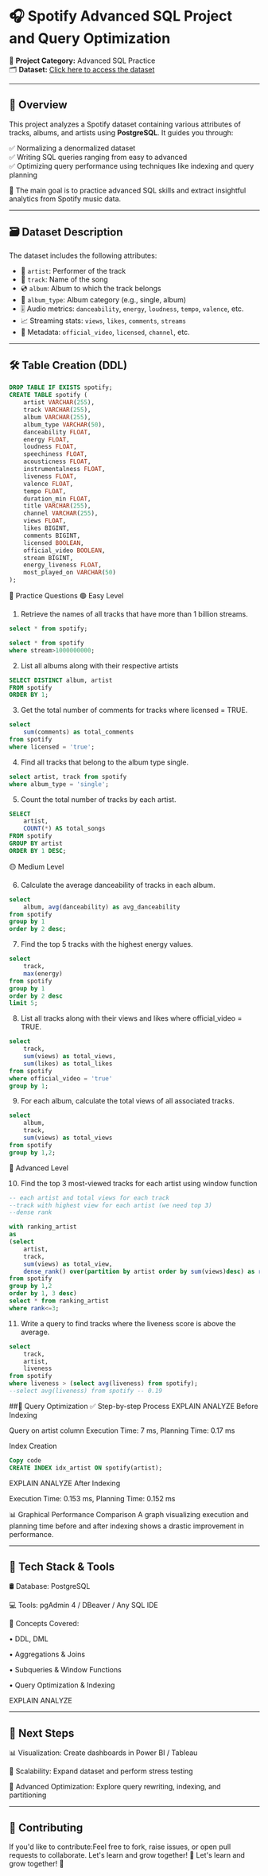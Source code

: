 # 🎧 Spotify Advanced SQL Project and Query Optimization

📌 **Project Category:** Advanced SQL Practice  
🗂️ **Dataset:** [Click here to access the dataset](https://www.kaggle.com/datasets/sanjanchaudhari/spotify-dataset) 

---

## 📄 Overview

This project analyzes a Spotify dataset containing various attributes of tracks, albums, and artists using **PostgreSQL**. It guides you through:

✅ Normalizing a denormalized dataset  
✅ Writing SQL queries ranging from easy to advanced  
✅ Optimizing query performance using techniques like indexing and query planning

🎯 The main goal is to practice advanced SQL skills and extract insightful analytics from Spotify music data.

---

## 🗃️ Dataset Description

The dataset includes the following attributes:

- 🎤 `artist`: Performer of the track  
- 🎵 `track`: Name of the song  
- 💿 `album`: Album to which the track belongs  
- 🧾 `album_type`: Album category (e.g., single, album)  
- 🎚️ Audio metrics: `danceability`, `energy`, `loudness`, `tempo`, `valence`, etc.  
- 📈 Streaming stats: `views`, `likes`, `comments`, `streams`  
- 🔖 Metadata: `official_video`, `licensed`, `channel`, etc.

---

## 🛠️ Table Creation (DDL)

```sql
DROP TABLE IF EXISTS spotify;
CREATE TABLE spotify (
    artist VARCHAR(255),
    track VARCHAR(255),
    album VARCHAR(255),
    album_type VARCHAR(50),
    danceability FLOAT,
    energy FLOAT,
    loudness FLOAT,
    speechiness FLOAT,
    acousticness FLOAT,
    instrumentalness FLOAT,
    liveness FLOAT,
    valence FLOAT,
    tempo FLOAT,
    duration_min FLOAT,
    title VARCHAR(255),
    channel VARCHAR(255),
    views FLOAT,
    likes BIGINT,
    comments BIGINT,
    licensed BOOLEAN,
    official_video BOOLEAN,
    stream BIGINT,
    energy_liveness FLOAT,
    most_played_on VARCHAR(50)
);
```

🔎 Practice Questions
🟢 Easy Level
1. Retrieve the names of all tracks that have more than 1 billion streams.
``` sql
select * from spotify;

select * from spotify 
where stream>1000000000;
```
2. List all albums along with their respective artists

```sql
SELECT DISTINCT album, artist
FROM spotify
ORDER BY 1;
```
3. Get the total number of comments for tracks where licensed = TRUE.
```sql
select 
	sum(comments) as total_comments
from spotify
where licensed = 'true';
```
4. Find all tracks that belong to the album type single.
```sql
select artist, track from spotify
where album_type = 'single';
```
5. Count the total number of tracks by each artist.

```sql
SELECT 
    artist, 
    COUNT(*) AS total_songs
FROM spotify
GROUP BY artist
ORDER BY 1 DESC;
```

🟡 Medium Level

6. Calculate the average danceability of tracks in each album.
```sql
select 
	album, avg(danceability) as avg_danceability
from spotify
group by 1
order by 2 desc;
```
7. Find the top 5 tracks with the highest energy values.
```sql
select 
	track,
	max(energy)
from spotify 
group by 1
order by 2 desc
limit 5;
```
8. List all tracks along with their views and likes where official_video = TRUE.
```sql
select 
	track, 
	sum(views) as total_views,
	sum(likes) as total_likes
from spotify
where official_video = 'true'
group by 1;	
```
9. For each album, calculate the total views of all associated tracks.
```sql
select 
	album,
	track,
	sum(views) as total_views
from spotify
group by 1,2;
```

🔴 Advanced Level
   
10. Find the top 3 most-viewed tracks for each artist using window function
```sql
-- each artist and total views for each track
--track with highest view for each artist (we need top 3)
--dense rank

with ranking_artist
as
(select 
	artist,
	track,
	sum(views) as total_view,
	dense_rank() over(partition by artist order by sum(views)desc) as rank
from spotify
group by 1,2
order by 1, 3 desc)
select * from ranking_artist
where rank<=3;
```
11. Write a query to find tracks where the liveness score is above the average.
```sql
select 
	track, 
	artist,
	liveness
from spotify
where liveness > (select avg(liveness) from spotify);
--select avg(liveness) from spotify -- 0.19
```

##🚀 Query Optimization
✅ Step-by-step Process
EXPLAIN ANALYZE Before Indexing

Query on artist column
Execution Time: 7 ms, Planning Time: 0.17 ms

Index Creation

```sql
Copy code
CREATE INDEX idx_artist ON spotify(artist);
```
EXPLAIN ANALYZE After Indexing

Execution Time: 0.153 ms, Planning Time: 0.152 ms

📊 Graphical Performance Comparison
A graph visualizing execution and planning time before and after indexing shows a drastic improvement in performance.

---

## 🧰 Tech Stack & Tools
🛢️ Database: PostgreSQL

💻 Tools: pgAdmin 4 / DBeaver / Any SQL IDE

🧠 Concepts Covered:

• DDL, DML

• Aggregations & Joins

• Subqueries & Window Functions

• Query Optimization & Indexing

EXPLAIN ANALYZE

---

## 🎯 Next Steps
📊 Visualization: Create dashboards in Power BI / Tableau

🧩 Scalability: Expand dataset and perform stress testing

🧠 Advanced Optimization: Explore query rewriting, indexing, and partitioning

---

## 🤝 Contributing
If you'd like to contribute:Feel free to fork, raise issues, or open pull requests to collaborate. Let's learn and grow together! 🌱
Let's learn and grow together! 🌱
